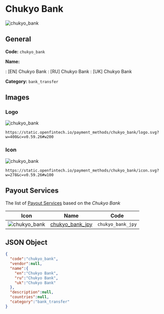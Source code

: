 
# Chukyo Bank 
![chukyo_bank](https://static.openfintech.io/payment_methods/chukyo_bank/logo.svg?w=400&c=v0.59.26#w200)  

## General 
**Code:** `chukyo_bank` 
 
**Name:** 
 
:	[EN] Chukyo Bank 
:	[RU] Chukyo Bank 
:	[UK] Chukyo Bank 
 
**Category:** `bank_transfer` 
 

## Images 

### Logo 
![chukyo_bank](https://static.openfintech.io/payment_methods/chukyo_bank/logo.svg?w=400&c=v0.59.26#w200)  

```
https://static.openfintech.io/payment_methods/chukyo_bank/logo.svg?w=400&c=v0.59.26#w200
```  

### Icon 
![chukyo_bank](https://static.openfintech.io/payment_methods/chukyo_bank/icon.svg?w=278&c=v0.59.26#w100)  

```
https://static.openfintech.io/payment_methods/chukyo_bank/icon.svg?w=278&c=v0.59.26#w100
```  

## Payout Services 
 
The list of [Payout Services](/payout-services/) based on the _Chukyo Bank_ 

|Icon|Name|Code| 
|:---:|:---:|:---:| 
|![chukyo_bank](https://static.openfintech.io/payout_methods/chukyo_bank/icon.svg?w=278&c=v0.59.26#w40) |[chukyo_bank_jpy](/payout-services/chukyo_bank_jpy/)|`chukyo_bank_jpy`| 
 

## JSON Object 

```json
{
  "code":"chukyo_bank",
  "vendor":null,
  "name":{
    "en":"Chukyo Bank",
    "ru":"Chukyo Bank",
    "uk":"Chukyo Bank"
  },
  "description":null,
  "countries":null,
  "category":"bank_transfer"
}
```  
